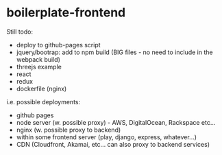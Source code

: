 # boilerplate-frontend

Still todo:

- deploy to github-pages script
- jquery/bootrap: add to npm build (BIG files - no need to include in the webpack build)
- threejs example
- react
- redux
- dockerfile (nginx)


i.e. possible deployments:
- github pages
- node server (w. possible proxy) - AWS, DigitalOcean, Rackspace etc...
- nginx (w. possible proxy to backend)
- within some frontend server (play, django, express, whatever...)
- CDN (Cloudfront, Akamai, etc... can also proxy to backend services)